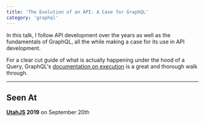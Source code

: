 ```yaml
---
title: 'The Evolution of an API: A Case for GraphQL'
category: 'graphql'
---
```


In this talk, I follow API development over the years as well as the fundamentals of GraphQL, all the while making a case for its use in API development.

For a clear cut guide of what is actually happening under the hood of a Query, GraphQL's [documentation on execution](https://graphql.org/learn/execution/) is a great and thorough walk through.

---

## Seen At

**[UtahJS](https://conf.utahjs.com/) 2019** on September 20th

